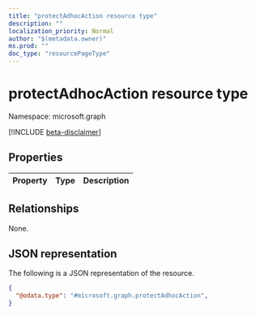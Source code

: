 ```yaml
---
title: "protectAdhocAction resource type"
description: ""
localization_priority: Normal
author: "$(metadata.owner)"
ms.prod: ""
doc_type: "resourcePageType"
---
```


# protectAdhocAction resource type

Namespace: microsoft.graph

[!INCLUDE [beta-disclaimer](../../includes/beta-disclaimer.md)]

## Properties

| Property | Type | Description |
| :------- | :--- | :---------- |

## Relationships

None.

## JSON representation

The following is a JSON representation of the resource.

<!-- {
  "blockType": "resource",
  "@odata.type": "microsoft.graph.protectAdhocAction",
}
-->

```json
{
  "@odata.type": "#microsoft.graph.protectAdhocAction",
}
```
